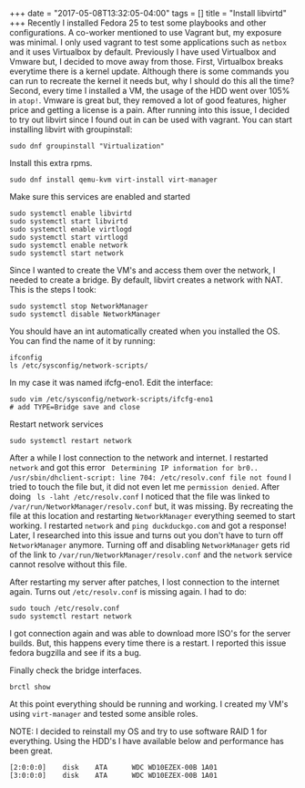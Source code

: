+++
date = "2017-05-08T13:32:05-04:00"
tags = []
title = "Install libvirtd"
+++
Recently I installed Fedora 25 to test some playbooks and other configurations. A co-worker mentioned to use Vagrant but, my exposure was minimal. I only used vagrant to test some applications such as ```netbox``` and it uses Virtualbox by default. Previously I have used Virtualbox and Vmware but, I decided to move away from those. First, Virtualbox breaks everytime there is a kernel update. Although there is some commands you can run to recreate the kernel it needs but, why I should do this all the time? Second, every time I installed a VM, the usage of the HDD went over 105% in ```atop!```. Vmware is great but, they removed a lot of good features, higher price and getting a license is a pain. After running into this issue, I decided to try out libvirt since I found out in can be used with vagrant. You can start installing libvirt with groupinstall:

```
sudo dnf groupinstall "Virtualization"
```
Install this extra rpms.
```
sudo dnf install qemu-kvm virt-install virt-manager
```
Make sure this services are enabled and started
```
sudo systemctl enable libvirtd
sudo systemctl start libvirtd
sudo systemctl enable virtlogd
sudo systemctl start virtlogd
sudo systemctl enable network
sudo systemctl start network
```

Since I wanted to create the VM's and access them over the network, I needed to create a bridge. By default, libvirt creates a network with NAT. This is the steps I took:
```
sudo systemctl stop NetworkManager
sudo systemctl disable NetworkManager
```
You should have an int automatically created when you installed the OS. You can find the name of it by running:
```
ifconfig
ls /etc/sysconfig/network-scripts/
```
In my case it was named ifcfg-eno1. Edit the interface:
```
sudo vim /etc/sysconfig/network-scripts/ifcfg-eno1
# add TYPE=Bridge save and close
```

Restart network services
```
sudo systemctl restart network
```
After a while I lost connection to the network and internet. I restarted ```network``` and got this error ``` Determining IP information for br0.. /usr/sbin/dhclient-script: line 704: /etc/resolv.conf file not found``` I tried to touch the file but, it did not even let me ```permission denied```. After doing ``` ls -laht /etc/resolv.conf``` I noticed that the file was linked to ```/var/run/NetworkManager/resolv.conf``` but, it was missing. By recreating the file at this location and restarting ```NetworkManager``` everything seemed to start working. I restarted ```network``` and ```ping duckduckgo.com``` and got a response! Later, I researched into this issue and turns out you don't have to turn off ```NetworkManager``` anymore. Turning off and disabling ```NetworkManager``` gets rid of the link to ```/var/run/NetworkManager/resolv.conf``` and the ```network``` service cannot resolve without this file.

After restarting my server after patches, I lost connection to the internet again. Turns out ```/etc/resolv.conf``` is missing again. I had to do:
```
sudo touch /etc/resolv.conf
sudo systemctl restart network
```
I got connection again and was able to download more ISO's for the server builds. But, this happens every time there is a restart. I reported this issue fedora bugzilla and see if its a bug.

Finally check the bridge interfaces.
```
brctl show
```
At this point everything should be running and working. I created my VM's using ```virt-manager``` and tested some ansible roles.

NOTE: I decided to reinstall my OS and try to use software RAID 1 for everything. Using the HDD's I have available below and performance has been great.

```
[2:0:0:0]    disk    ATA      WDC WD10EZEX-00B 1A01  
[3:0:0:0]    disk    ATA      WDC WD10EZEX-00B 1A01  

```
